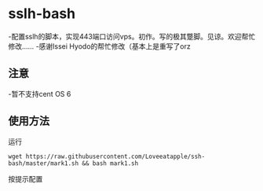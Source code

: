 # sslh-bash
-配置sslh的脚本，实现443端口访问vps。初作。写的极其蹩脚。见谅。欢迎帮忙修改……
-感谢Issei Hyodo的帮忙修改（基本上是重写了orz

## 注意

-暂不支持cent OS 6

## 使用方法

运行

  `wget https://raw.githubusercontent.com/Loveeatapple/ssh-bash/master/mark1.sh && bash mark1.sh`

按提示配置

